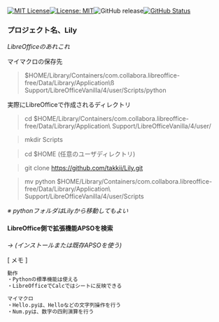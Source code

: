 [![MIT License](http://img.shields.io/badge/license-MIT-blue.svg?style=flat)](LICENSE)[![License: MIT](https://img.shields.io/badge/License-MIT-yellow.svg)](https://opensource.org/licenses/MIT)![GitHub release](https://img.shields.io/github/release/takkii/Lily.svg?style=flat)[![GitHub Status](https://img.shields.io/github/last-commit/takkii/Lily.svg?style=flat)](GitHub)


### プロジェクト名、Lily

_LibreOfficeのあれこれ_

マイマクロの保存先
> $HOME/Library/Containers/com.collabora.libreoffice-free/Data/Library/Application\ß Support/LibreOfficeVanilla/4/user/Scripts/python

実際にLibreOfficeで作成されるディレクトリ
>cd $HOME/Library/Containers/com.collabora.libreoffice-free/Data/Library/Application\ Support/LibreOfficeVanilla/4/user/

>mkdir Scripts

>cd $HOME (任意のユーザディレクトリ)

>git clone https://github.com/takkii/Lily.git

>mv python $HOME/Library/Containers/com.collabora.libreoffice-free/Data/Library/Application\ Support/LibreOfficeVanilla/4/user/Scripts

_※ pythonフォルダはLilyから移動してもよい_

#### LibreOffice側で拡張機能APSOを検索

_→ (インストールまたは既存APSOを使う)_

[ メモ ]

```markdown
動作
・Pythonの標準機能は使える
・LibreOfficeでCalcではシートに反映できる

マイマクロ
・Hello.pyは、Helloなどの文字列操作を行う
・Num.pyは、数字の四則演算を行う
```

